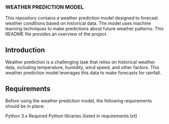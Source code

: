### WEATHER PREDICTION MODEL

This repository contains a weather prediction model designed to forecast weather conditions based on historical data. The model uses machine learning techniques to make predictions about future weather patterns. This README file provides an overview of the project.

## Introduction
Weather prediction is a challenging task that relies on historical weather data, including temperature, humidity, wind speed, and other factors. This weather prediction model leverages this data to make forecasts for rainfall.

## Requirements
Before using the weather prediction model, the following requirements should be in place:

Python 3.x
Required Python libraries (listed in requirements.txt)


